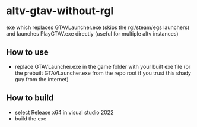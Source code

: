 # altv-gtav-without-rgl

exe which replaces GTAVLauncher.exe (skips the rgl/steam/egs launchers) and launches PlayGTAV.exe directly (useful for multiple altv instances)

## How to use
* replace GTAVLauncher.exe in the game folder with your built exe file (or the prebuilt GTAVLauncher.exe from the repo root if you trust this shady guy from the internet)

## How to build
* select Release x64 in visual studio 2022
* build the exe
